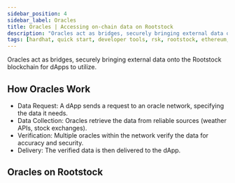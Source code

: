 ```yaml
---
sidebar_position: 4
sidebar_label: Oracles
title: Oracles | Accessing on-chain data on Rootstock
description: "Oracles act as bridges, securely bringing external data onto the Rootstock blockchain for dApps to utilize." 
tags: [hardhat, quick start, developer tools, rsk, rootstock, ethereum, dApps, smart contracts]
---
```


Oracles act as bridges, securely bringing external data onto the Rootstock blockchain for dApps to utilize.

## How Oracles Work

* Data Request: A dApp sends a request to an oracle network, specifying the data it needs.
* Data Collection: Oracles retrieve the data from reliable sources (weather APIs, stock exchanges).
* Verification: Multiple oracles within the network verify the data for accuracy and security.
* Delivery: The verified data is then delivered to the dApp.

## Oracles on Rootstock

<CardsGrid>
  <CardsGridItem
    title="Umbrella Network"
    subtitle="oracles"
    color="cyan"
    description="Umbrella Network provides access to reliable and secure data verified by Umbrella's decentralized network. Utilize Umbrella's Data Layer to build customizable and composable data streams on demand on Rootstock."
    linkHref="https://umb.network//"
    linkTitle="Access on-chain data"
  />
   <CardsGridItem
    title="Redstone Finance"
    subtitle="oracles"
    color="cyan"
    description="RedStone provides data feeds to blockchains such as Rootstock and layer 2 EVM and non-EVM compatible scaling solutions."
    linkHref="https://redstone.finance/"
    linkTitle="Access on-chain data"
  />
</CardsGrid>